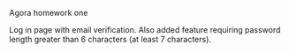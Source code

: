 Agora homework one

Log in page with email verification.
Also added feature requiring password length greater than 6 characters (at least 7 characters).
